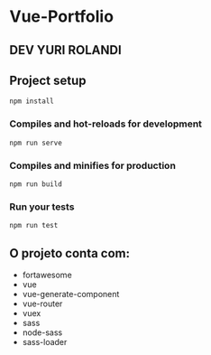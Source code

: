 # Vue-Portfolio

## DEV YURI ROLANDI


## Project setup
```
npm install
```

### Compiles and hot-reloads for development
```
npm run serve
```

### Compiles and minifies for production
```
npm run build
```

### Run your tests
```
npm run test
```
## O projeto conta com:

- fortawesome
- vue
- vue-generate-component
- vue-router
- vuex
- sass
- node-sass
- sass-loader








